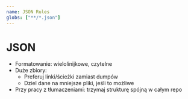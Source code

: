 ```yaml
---
name: JSON Rules
globs: ["**/*.json"]
---
```


# JSON

- Formatowanie: wielolinijkowe, czytelne
- Duże zbiory:
  - Preferuj linki/ścieżki zamiast dumpów
  - Dziel dane na mniejsze pliki, jeśli to możliwe
- Przy pracy z tłumaczeniami: trzymaj strukturę spójną w całym repo
